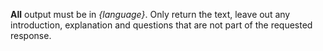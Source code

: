 **All** output must be in *{language}*.
Only return the text, leave out any introduction, explanation and questions that are not part of the requested response.